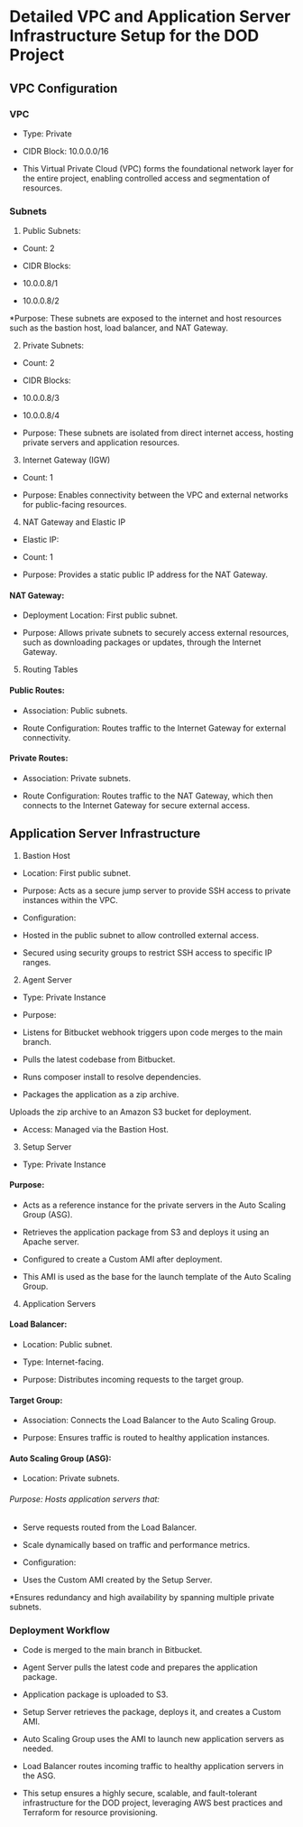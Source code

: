 # Detailed VPC and Application Server Infrastructure Setup for the DOD Project

## VPC Configuration

### VPC

* Type: Private

* CIDR Block: 10.0.0.0/16

* This Virtual Private Cloud (VPC) forms the foundational network layer for the entire project, enabling controlled access and segmentation of resources.

### Subnets

1. Public Subnets:

* Count: 2

* CIDR Blocks:

* 10.0.0.8/1

* 10.0.0.8/2

*Purpose: These subnets are exposed to the internet and host resources such as the bastion host, load balancer, and NAT Gateway.

2. Private Subnets:

* Count: 2

* CIDR Blocks:

* 10.0.0.8/3

* 10.0.0.8/4

* Purpose: These subnets are isolated from direct internet access, hosting private servers and application resources.

3. Internet Gateway (IGW)

* Count: 1

* Purpose: Enables connectivity between the VPC and external networks for public-facing resources.

4. NAT Gateway and Elastic IP

* Elastic IP:

* Count: 1

* Purpose: Provides a static public IP address for the NAT Gateway.

#### NAT Gateway:

* Deployment Location: First public subnet.

* Purpose: Allows private subnets to securely access external resources, such as downloading packages or updates, through the Internet Gateway.

5. Routing Tables

#### Public Routes:

* Association: Public subnets.

* Route Configuration: Routes traffic to the Internet Gateway for external connectivity.

#### Private Routes:

* Association: Private subnets.

* Route Configuration: Routes traffic to the NAT Gateway, which then connects to the Internet Gateway for secure external access.

## Application Server Infrastructure

1. Bastion Host

* Location: First public subnet.

* Purpose: Acts as a secure jump server to provide SSH access to private instances within the VPC.

* Configuration:

* Hosted in the public subnet to allow controlled external access.

* Secured using security groups to restrict SSH access to specific IP ranges.

2. Agent Server

* Type: Private Instance

* Purpose:

* Listens for Bitbucket webhook triggers upon code merges to the main branch.

* Pulls the latest codebase from Bitbucket.

* Runs composer install to resolve dependencies.

* Packages the application as a zip archive.

Uploads the zip archive to an Amazon S3 bucket for deployment.

* Access: Managed via the Bastion Host.

3. Setup Server

* Type: Private Instance

#### Purpose:

* Acts as a reference instance for the private servers in the Auto Scaling Group (ASG).

* Retrieves the application package from S3 and deploys it using an Apache server.

* Configured to create a Custom AMI after deployment.

* This AMI is used as the base for the launch template of the Auto Scaling Group.

4. Application Servers

#### Load Balancer:

* Location: Public subnet.

* Type: Internet-facing.

* Purpose: Distributes incoming requests to the target group.

#### Target Group:

* Association: Connects the Load Balancer to the Auto Scaling Group.

* Purpose: Ensures traffic is routed to healthy application instances.

#### Auto Scaling Group (ASG):

* Location: Private subnets.

###### Purpose: Hosts application servers that:

* Serve requests routed from the Load Balancer.

* Scale dynamically based on traffic and performance metrics.

* Configuration:

* Uses the Custom AMI created by the Setup Server.

*Ensures redundancy and high availability by spanning multiple private subnets.

### Deployment Workflow

* Code is merged to the main branch in Bitbucket.

* Agent Server pulls the latest code and prepares the application package.

* Application package is uploaded to S3.

* Setup Server retrieves the package, deploys it, and creates a Custom AMI.

* Auto Scaling Group uses the AMI to launch new application servers as needed.

* Load Balancer routes incoming traffic to healthy application servers in the ASG.

* This setup ensures a highly secure, scalable, and fault-tolerant infrastructure for the DOD project, leveraging AWS best practices and Terraform for resource provisioning.